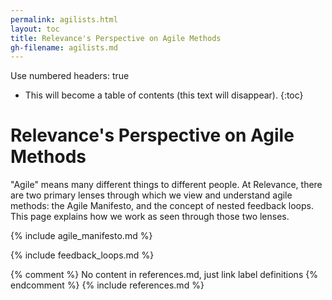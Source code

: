 ```yaml
---
permalink: agilists.html
layout: toc
title: Relevance's Perspective on Agile Methods
gh-filename: agilists.md
---
```

Use numbered headers: true

* This will become a table of contents (this text will disappear).
{:toc}

# Relevance's Perspective on Agile Methods

"Agile" means many different things to different people.
At Relevance, there are two primary lenses through which we view and understand agile methods:
the Agile Manifesto, and the concept of nested feedback loops.
This page explains how we work as seen through those two lenses.

{% include agile_manifesto.md %}

{% include feedback_loops.md %}

{% comment %} No content in references.md, just link label definitions {% endcomment %}
{% include references.md %}
